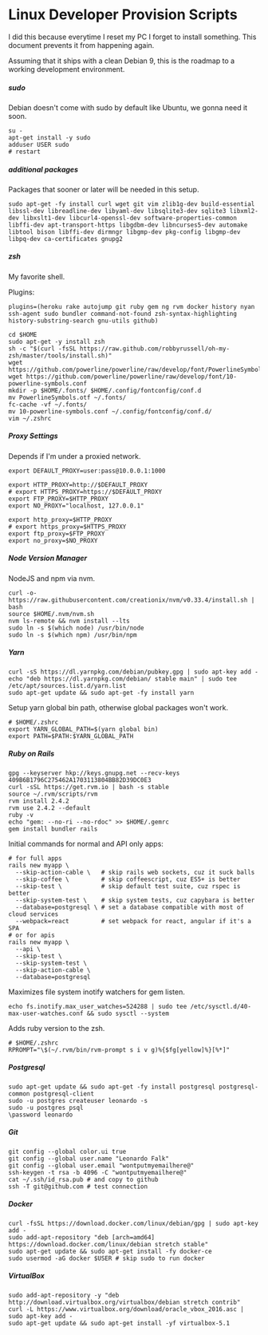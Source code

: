 # Linux Developer Provision Scripts

I did this because everytime I reset my PC I forget to install something. This document prevents it from happening again.

Assuming that it ships with a clean Debian 9, this is the roadmap to a working development environment.

##### sudo

Debian doesn't come with sudo by default like Ubuntu, we gonna need it soon.

```shell
su -
apt-get install -y sudo
adduser USER sudo
# restart
```

##### additional packages

Packages that sooner or later will be needed in this setup.

```shell
sudo apt-get -fy install curl wget git vim zlib1g-dev build-essential libssl-dev libreadline-dev libyaml-dev libsqlite3-dev sqlite3 libxml2-dev libxslt1-dev libcurl4-openssl-dev software-properties-common libffi-dev apt-transport-https libgdbm-dev libncurses5-dev automake libtool bison libffi-dev dirmngr libgmp-dev pkg-config libgmp-dev libpq-dev ca-certificates gnupg2
```

##### zsh

My favorite shell.

Plugins:

`plugins=(heroku rake autojump git ruby gem ng rvm docker history nyan ssh-agent sudo bundler command-not-found zsh-syntax-highlighting history-substring-search gnu-utils github)`

```shell
cd $HOME
sudo apt-get -y install zsh
sh -c "$(curl -fsSL https://raw.github.com/robbyrussell/oh-my-zsh/master/tools/install.sh)"
wget https://github.com/powerline/powerline/raw/develop/font/PowerlineSymbols.otf
wget https://github.com/powerline/powerline/raw/develop/font/10-powerline-symbols.conf
mkdir -p $HOME/.fonts/ $HOME/.config/fontconfig/conf.d
mv PowerlineSymbols.otf ~/.fonts/
fc-cache -vf ~/.fonts/
mv 10-powerline-symbols.conf ~/.config/fontconfig/conf.d/
vim ~/.zshrc
```

##### Proxy Settings

Depends if I'm under a proxied network.

```shell
export DEFAULT_PROXY=user:pass@10.0.0.1:1000

export HTTP_PROXY=http://$DEFAULT_PROXY
# export HTTPS_PROXY=https://$DEFAULT_PROXY
export FTP_PROXY=$HTTP_PROXY
export NO_PROXY="localhost, 127.0.0.1"

export http_proxy=$HTTP_PROXY
# export https_proxy=$HTTPS_PROXY
export ftp_proxy=$FTP_PROXY
export no_proxy=$NO_PROXY
```

##### Node Version Manager

NodeJS and npm via nvm.

```shell
curl -o- https://raw.githubusercontent.com/creationix/nvm/v0.33.4/install.sh | bash
source $HOME/.nvm/nvm.sh
nvm ls-remote && nvm install --lts
sudo ln -s $(which node) /usr/bin/node
sudo ln -s $(which npm) /usr/bin/npm
```

##### Yarn

```shell
curl -sS https://dl.yarnpkg.com/debian/pubkey.gpg | sudo apt-key add -
echo "deb https://dl.yarnpkg.com/debian/ stable main" | sudo tee /etc/apt/sources.list.d/yarn.list
sudo apt-get update && sudo apt-get -fy install yarn
```

Setup yarn global bin path, otherwise global packages won't work.

```shell
# $HOME/.zshrc
export YARN_GLOBAL_PATH=$(yarn global bin)
export PATH=$PATH:$YARN_GLOBAL_PATH
```

##### Ruby on Rails
```shell
gpg --keyserver hkp://keys.gnupg.net --recv-keys 409B6B1796C275462A1703113804BB82D39DC0E3
curl -sSL https://get.rvm.io | bash -s stable
source ~/.rvm/scripts/rvm
rvm install 2.4.2
rvm use 2.4.2 --default
ruby -v
echo "gem: --no-ri --no-rdoc" >> $HOME/.gemrc
gem install bundler rails
```

Initial commands for normal and API only apps:

```
# for full apps
rails new myapp \
  --skip-action-cable \   # skip rails web sockets, cuz it suck balls
  --skip-coffee \         # skip coffeescript, cuz ES5+ is better
  --skip-test \           # skip default test suite, cuz rspec is better
  --skip-system-test \    # skip system tests, cuz capybara is better
  --database=postgresql \ # set a database compatible with most of cloud services
  --webpack=react         # set webpack for react, angular if it's a SPA
# or for apis
rails new myapp \
  --api \
  --skip-test \
  --skip-system-test \
  --skip-action-cable \
  --database=postgresql
```

Maximizes file system inotify watchers for gem listen.

```shell
echo fs.inotify.max_user_watches=524288 | sudo tee /etc/sysctl.d/40-max-user-watches.conf && sudo sysctl --system
```

Adds ruby version to the zsh.

```shell
# $HOME/.zshrc
RPROMPT="\$(~/.rvm/bin/rvm-prompt s i v g)%{$fg[yellow]%}[%*]"
```

##### Postgresql

```shell
sudo apt-get update && sudo apt-get -fy install postgresql postgresql-common postgresql-client
sudo -u postgres createuser leonardo -s
sudo -u postgres psql
\password leonardo
```

##### Git
```shell
git config --global color.ui true
git config --global user.name "Leonardo Falk"
git config --global user.email "wontputmyemailhere@"
ssh-keygen -t rsa -b 4096 -C "wontputmyemailhere@"
cat ~/.ssh/id_rsa.pub # and copy to github
ssh -T git@github.com # test connection
```

##### Docker

```shell
curl -fsSL https://download.docker.com/linux/debian/gpg | sudo apt-key add -
sudo add-apt-repository "deb [arch=amd64] https://download.docker.com/linux/debian stretch stable"
sudo apt-get update && sudo apt-get install -fy docker-ce
sudo usermod -aG docker $USER # skip sudo to run docker
```

##### VirtualBox

```shell
sudo add-apt-repository -y "deb http://download.virtualbox.org/virtualbox/debian stretch contrib"
curl -L https://www.virtualbox.org/download/oracle_vbox_2016.asc | sudo apt-key add -
sudo apt-get update && sudo apt-get install -yf virtualbox-5.1
```
